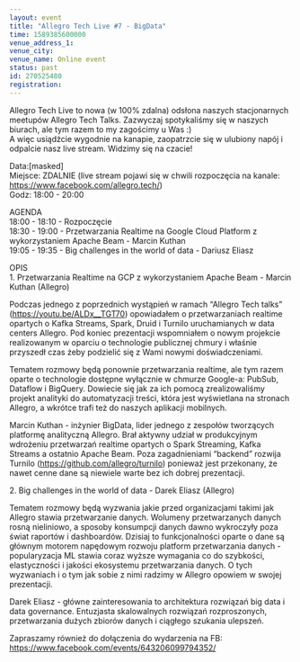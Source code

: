 ```yaml
---
layout: event
title: "Allegro Tech Live #7 - BigData"
time: 1589385600000
venue_address_1: 
venue_city: 
venue_name: Online event
status: past
id: 270525480
registration: 
---
```


<p>Allegro Tech Live to nowa (w 100% zdalna) odsłona naszych stacjonarnych meetupów Allegro Tech Talks. Zazwyczaj spotykaliśmy się w naszych biurach, ale tym razem to my zagościmy u Was :)<br />A więc usiądźcie wygodnie na kanapie, zaopatrzcie się w ulubiony napój i odpalcie nasz live stream. Widzimy się na czacie!</p>
<p>Data:[masked]<br />Miejsce: ZDALNIE (live stream pojawi się w chwili rozpoczęcia na kanale: <a href="https://www.facebook.com/allegro.tech/" class="linkified">https://www.facebook.com/allegro.tech/</a>)<br />Godz: 18:00 - 20:00</p>
<p>AGENDA<br />18:00 - 18:10 - Rozpoczęcie<br />18:30 - 19:00 - Przetwarzania Realtime na Google Cloud Platform z wykorzystaniem Apache Beam - Marcin Kuthan<br />19:05 - 19:35 - Big challenges in the world of data - Dariusz Eliasz</p>
<p>OPIS<br />1. Przetwarzania Realtime na GCP z wykorzystaniem Apache Beam - Marcin Kuthan (Allegro)</p>
<p>Podczas jednego z poprzednich wystąpień w ramach “Allegro Tech talks” (<a href="https://youtu.be/ALDx__TGT70" class="embedded">https://youtu.be/ALDx__TGT70</a>) opowiadałem o przetwarzaniach realtime opartych o Kafka Streams, Spark, Druid i Turnilo uruchamianych w data centers Allegro. Pod koniec prezentacji wspomniałem o nowym projekcie realizowanym w oparciu o technologie publicznej chmury i właśnie przyszedł czas żeby podzielić się z Wami nowymi doświadczeniami.</p>
<p>Tematem rozmowy będą ponownie przetwarzania realtime, ale tym razem oparte o technologie dostępne wyłącznie w chmurze Google-a: PubSub, Dataflow i BigQuery. Dowiecie się jak za ich pomocą zrealizowaliśmy projekt analityki do automatyzacji treści, która jest wyświetlana na stronach Allegro, a wkrótce trafi też do naszych aplikacji mobilnych.</p>
<p>Marcin Kuthan - inżynier BigData, lider jednego z zespołów tworzących platformę analityczną Allegro. Brał aktywny udział w produkcyjnym wdrożeniu przetwarzań realtime opartych o Spark Streaming, Kafka Streams a ostatnio Apache Beam. Poza zagadnieniami “backend” rozwija Turnilo (<a href="https://github.com/allegro/turnilo" class="linkified">https://github.com/allegro/turnilo</a>) ponieważ jest przekonany, że nawet cenne dane są niewiele warte bez ich dobrej prezentacji.</p>
<p>2. Big challenges in the world of data - Darek Eliasz (Allegro)</p>
<p>Tematem rozmowy będą wyzwania jakie przed organizacjami takimi jak Allegro stawia przetwarzanie danych. Wolumeny przetwarzanych danych rosną nieliniowo, a sposoby konsumpcji danych dawno wykroczyły poza świat raportów i dashboardów. Dzisiaj to funkcjonalności oparte o dane są głównym motorem napędowym rozwoju platform przetwarzania danych - popularyzacja ML stawia coraz wyższe wymagania co do szybkości, elastyczności i jakości ekosystemu przetwarzania danych. O tych wyzwaniach i o tym jak sobie z nimi radzimy w Allegro opowiem w swojej prezentacji.</p>
<p>Darek Eliasz - główne zainteresowania to architektura rozwiązań big data i data governance. Entuzjasta skalowalnych rozwiązań rozproszonych, przetwarzania dużych zbiorów danych i ciągłego szukania ulepszeń.</p>
<p>Zapraszamy również do dołączenia do wydarzenia na FB:<br /><a href="https://www.facebook.com/events/643206099794352/" class="linkified">https://www.facebook.com/events/643206099794352/</a></p>
